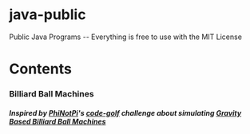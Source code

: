 # java-public
Public Java Programs -- Everything is free to use with the MIT License

# Contents

<h3>Billiard Ball Machines</h1>
<h5>Inspired by
	<a href="http://codegolf.stackexchange.com/users/2867/phinotpi">PhiNotPi</a>'s 
	<a href="http://codegolf.stackexchange.com/">code-golf</a> 
	challenge about simulating
	<a href="http://codegolf.stackexchange.com/questions/3809/simulate-a-gravity-based-billiard-ball-type-computer?rq=1#">Gravity Based Billiard Ball Machines</a></h2>